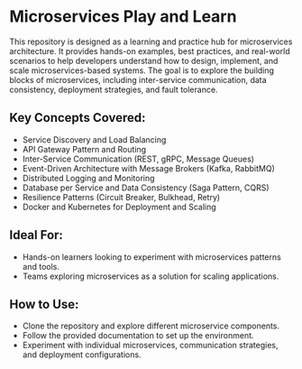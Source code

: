 # Microservices Play and Learn
This repository is designed as a learning and practice hub for microservices architecture. It provides hands-on examples, best practices, and real-world scenarios to help developers understand how to design, implement, and scale microservices-based systems. The goal is to explore the building blocks of microservices, including inter-service communication, data consistency, deployment strategies, and fault tolerance.

## Key Concepts Covered:
  - Service Discovery and Load Balancing
  - API Gateway Pattern and Routing
  - Inter-Service Communication (REST, gRPC, Message Queues)
  - Event-Driven Architecture with Message Brokers (Kafka, RabbitMQ)
  - Distributed Logging and Monitoring
  - Database per Service and Data Consistency (Saga Pattern, CQRS)
  - Resilience Patterns (Circuit Breaker, Bulkhead, Retry)
  - Docker and Kubernetes for Deployment and Scaling

## Ideal For:
- Hands-on learners looking to experiment with microservices patterns and tools.
- Teams exploring microservices as a solution for scaling applications.

## How to Use:
- Clone the repository and explore different microservice components.
- Follow the provided documentation to set up the environment.
- Experiment with individual microservices, communication strategies, and deployment configurations.
